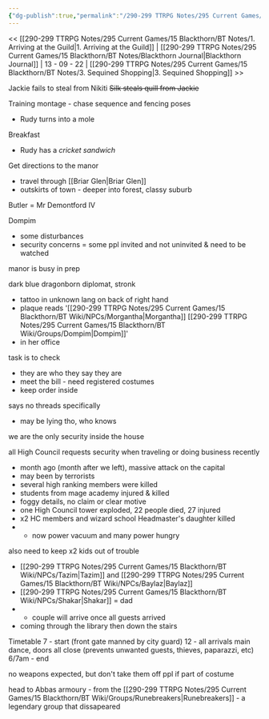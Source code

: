 ```yaml
---
{"dg-publish":true,"permalink":"/290-299 TTRPG Notes/295 Current Games/15 Blackthorn/BT Notes/2. Find the Manor/"}
---
```



<< [[290-299 TTRPG Notes/295 Current Games/15 Blackthorn/BT Notes/1. Arriving at the Guild\|1. Arriving at the Guild]] | [[290-299 TTRPG Notes/295 Current Games/15 Blackthorn/BT Notes/Blackthorn Journal\|Blackthorn Journal]] | 13 - 09 - 22 | [[290-299 TTRPG Notes/295 Current Games/15 Blackthorn/BT Notes/3. Sequined Shopping\|3. Sequined Shopping]] >>

Jackie fails to steal from Nikiti
~~Silk steals quill from Jackie~~

Training montage - chase sequence and fencing poses
- Rudy turns into a mole

Breakfast
- Rudy has a _cricket sandwich_

Get directions to the manor
- travel through [[Briar Glen\|Briar Glen]]
- outskirts of town - deeper into forest, classy suburb

Butler = Mr Demontford IV

Dompim 
- some disturbances
- security concerns = some ppl invited and not uninvited & need to be watched

manor is busy in prep

dark blue dragonborn diplomat, stronk
- tattoo in unknown lang on back of right hand
- plaque reads '[[290-299 TTRPG Notes/295 Current Games/15 Blackthorn/BT Wiki/NPCs/Morgantha\|Morgantha]] [[290-299 TTRPG Notes/295 Current Games/15 Blackthorn/BT Wiki/Groups/Dompim\|Dompim]]'
- in her office

task is to check
- they are who they say they are
- meet the bill - need registered costumes
- keep order inside

says no threads specifically
- may be lying tho, who knows

we are the only security inside the house

all High Council requests security when traveling or doing business recently
- month ago (month after we left), massive attack on the capital
- may been by terrorists
- several high ranking members were killed
- students from mage academy injured & killed
- foggy details, no claim or clear motive
- one High Council tower exploded, 22 people died, 27 injured
- x2 HC members and wizard school Headmaster's daughter killed
- - now power vacuum and many power hungry

also need to keep x2 kids out of trouble
- [[290-299 TTRPG Notes/295 Current Games/15 Blackthorn/BT Wiki/NPCs/Tazim\|Tazim]] and [[290-299 TTRPG Notes/295 Current Games/15 Blackthorn/BT Wiki/NPCs/Baylaz\|Baylaz]]
- [[290-299 TTRPG Notes/295 Current Games/15 Blackthorn/BT Wiki/NPCs/Shakar\|Shakar]] = dad
- - couple will arrive once all guests arrived
- coming through the library then down the stairs

Timetable
7 - start (front gate manned by city guard)
12 - all arrivals
main dance, doors all close (prevents unwanted guests, thieves, paparazzi, etc)
6/7am - end

no weapons expected, but don't take them off ppl if part of costume

head to Abbas armoury - from the [[290-299 TTRPG Notes/295 Current Games/15 Blackthorn/BT Wiki/Groups/Runebreakers\|Runebreakers]] - a legendary group that dissapeared